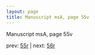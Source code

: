 ```yaml
---
layout: page
title: Manuscript msA, page 55v
---
```


Manuscript msA, page 55v

prev:  [55r](../55r) | next:  [56r](../56r)